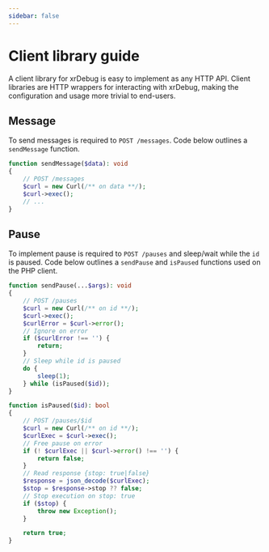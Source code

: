 ```yaml
---
sidebar: false
---
```


# Client library guide

A client library for xrDebug is easy to implement as any HTTP API. Client libraries are HTTP wrappers for interacting with xrDebug, making the configuration and usage more trivial to end-users.

## Message

To send messages is required to `POST /messages`. Code below outlines a `sendMessage` function.

```php
function sendMessage($data): void
{
    // POST /messages
    $curl = new Curl(/** on data **/);
    $curl->exec();
    // ...
}
```

## Pause

To implement pause is required to `POST /pauses` and sleep/wait while the `id` is paused. Code below outlines a `sendPause` and `isPaused` functions used on the PHP client.

```php
function sendPause(...$args): void
{
    // POST /pauses
    $curl = new Curl(/** on id **/);
    $curl->exec();
    $curlError = $curl->error();
    // Ignore on error
    if ($curlError !== '') {
        return;
    }
    // Sleep while id is paused
    do {
        sleep(1);
    } while (isPaused($id));
}

function isPaused($id): bool
{
    // POST /pauses/$id
    $curl = new Curl(/** on id **/);
    $curlExec = $curl->exec();
    // Free pause on error
    if (! $curlExec || $curl->error() !== '') {
        return false;
    }
    // Read response {stop: true|false}
    $response = json_decode($curlExec);
    $stop = $response->stop ?? false;
    // Stop execution on stop: true
    if ($stop) {
        throw new Exception();
    }

    return true;
}
```

